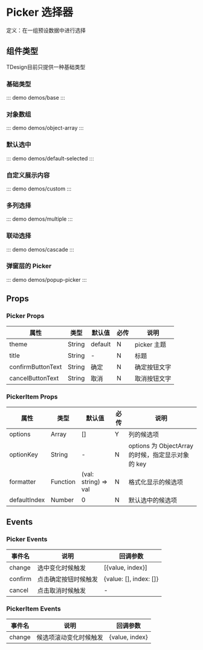 # Picker 选择器

定义：在一组预设数据中进行选择

## 组件类型

TDesign目前只提供一种基础类型

### 基础类型

::: demo demos/base
:::

### 对象数组

::: demo demos/object-array
:::

### 默认选中

::: demo demos/default-selected
:::

### 自定义展示内容

::: demo demos/custom
:::

### 多列选择

::: demo demos/multiple
:::

### 联动选择

::: demo demos/cascade
:::

### 弹窗层的 Picker

::: demo demos/popup-picker
:::

## Props

### Picker Props

| 属性              | 类型   | 默认值  | 必传 | 说明         |
| ----------------- | ------ | ------- | ---- | ------------ |
| theme             | String | default | N    | picker 主题  |
| title             | String | -       | N    | 标题         |
| confirmButtonText | String | 确定    | N    | 确定按钮文字 |
| cancelButtonText  | String | 取消    | N    | 取消按钮文字 |

### PickerItem Props

| 属性         | 类型     | 默认值               | 必传 | 说明                                              |
| ------------ | -------- | -------------------- | ---- | ------------------------------------------------- |
| options      | Array    | []                   | Y    | 列的候选项                                        |
| optionKey    | String   | -                    | N    | options 为 ObjectArray 的时候，指定显示对象的 key |
| formatter    | Function | (val: string) => val | N    | 格式化显示的候选项                                |
| defaultIndex | Number   | 0                    | N    | 默认选中的候选项                                  |

## Events

### Picker Events

| 事件名  | 说明                 | 回调参数               |
| ------- | -------------------- | ---------------------- |
| change  | 选中变化时候触发     | [{value, index}]       |
| confirm | 点击确定按钮时候触发 | {value: [], index: []} |
| cancel  | 点击取消时候触发     | -                      |

### PickerItem Events

| 事件名 | 说明                   | 回调参数       |
| ------ | ---------------------- | -------------- |
| change | 候选项滚动变化时候触发 | {value, index} |
